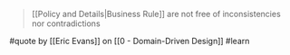 > [[Policy and Details|Business Rule]] are not free of inconsistencies nor contradictions

#quote by [[Eric Evans]]  on [[0 - Domain-Driven Design]]  #learn 